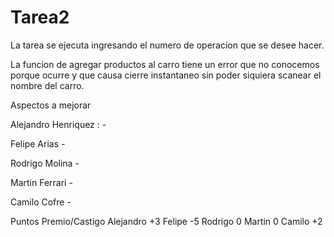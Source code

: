 # Tarea2
La tarea se ejecuta ingresando el numero de operacion que se desee hacer.

La funcion de agregar productos al carro tiene un error que no conocemos porque ocurre y que causa cierre instantaneo sin poder siquiera scanear el nombre del carro.





Aspectos a mejorar

  Alejandro Henriquez :
    -
  
  Felipe Arias
    -
    
  Rodrigo Molina
    -
  
  Martin Ferrari
    -
  
  Camilo Cofre
    -
 
 
 Puntos Premio/Castigo
  Alejandro +3
  Felipe -5
  Rodrigo 0
  Martin 0
  Camilo +2

